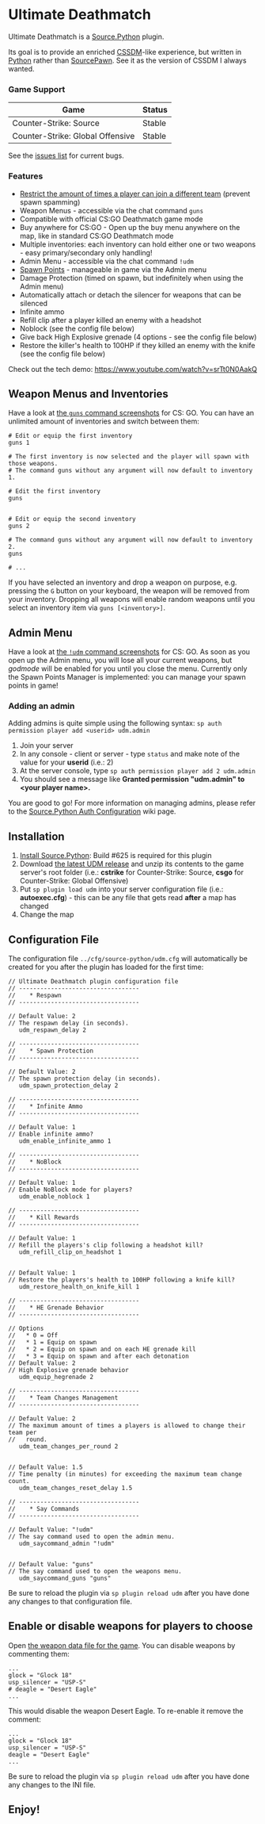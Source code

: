 # Ultimate Deathmatch
Ultimate Deathmatch is a [Source.Python](https://github.com/Source-Python-Dev-Team/Source.Python) plugin.

Its goal is to provide an enriched [CSSDM](http://www.bailopan.net/cssdm/)-like experience, but written in [Python](https://www.python.org/) rather than [SourcePawn](https://wiki.alliedmods.net/Introduction_to_SourcePawn).
See it as the version of CSSDM I always wanted.

### Game Support
| Game | Status |
| ---- | ------ |
| Counter-Strike: Source | Stable |
| Counter-Strike: Global Offensive | Stable |

See the [issues list](https://github.com/backraw/udm/issues) for current bugs.

### Features
* [Restrict the amount of times a player can join a different team](https://github.com/backraw/udm/commit/74b9bf689fab6c1e347a38a84715273871b2dfef) (prevent spawn spamming)
* Weapon Menus - accessible via the chat command ```guns```
* Compatible with official CS:GO Deathmatch game mode
* Buy anywhere for CS:GO - Open up the buy menu anywhere on the map, like in standard CS:GO Deathmatch mode
* Multiple inventories: each inventory can hold either one or two weapons - easy primary/secondary only handling!
* Admin Menu - accessible via the chat command ```!udm```
* [Spawn Points](https://github.com/backraw/udm/tree/master/addons/source-python/data/plugins/udm/spawnpoints) - manageable in game via the Admin menu
* Damage Protection (timed on spawn, but indefinitely when using the Admin menu)
* Automatically attach or detach the silencer for weapons that can be silenced
* Infinite ammo
* Refill clip after a player killed an enemy with a headshot
* Noblock (see the config file below)
* Give back High Explosive grenade (4 options - see the config file below)
* Restore the killer's health to 100HP if they killed an enemy with the knife (see the config file below)

Check out the tech demo: https://www.youtube.com/watch?v=srTt0N0AakQ

## Weapon Menus and Inventories
Have a look at [the ```guns``` command screenshots](https://github.com/backraw/udm/tree/master/screenshots/guns) for CS: GO. You can have an unlimited amount of
inventories and switch between them:

```
# Edit or equip the first inventory
guns 1

# The first inventory is now selected and the player will spawn with those weapons.
# The command guns without any argument will now default to inventory 1.

# Edit the first inventory
guns


# Edit or equip the second inventory
guns 2

# The command guns without any argument will now default to inventory 2.
guns

# ...
```

If you have selected an inventory and drop a weapon on purpose, e.g. pressing the ```G``` button on your
keyboard, the weapon will be removed from your inventory. Dropping all weapons will enable random weapons
until you select an inventory item via ```guns [<inventory>]```.

## Admin Menu
Have a look at [the ```!udm``` command screenshots](https://github.com/backraw/udm/tree/master/screenshots/admin) for CS: GO. As soon as you open up the Admin menu, you will lose all your current weapons, but *godmode* will be enabled for you
until you close the menu. Currently only the Spawn Points Manager is implemented: you can manage your spawn points in game!

### Adding an admin
Adding admins is quite simple using the following syntax: ```sp auth permission player add <userid> udm.admin```

1. Join your server
2. In any console - client or server - type ```status``` and make note of the value for your **userid** (i.e.: 2)
3. At the server console, type ```sp auth permission player add 2 udm.admin```
4. You should see a message like **Granted permission "udm.admin" to \<your player name\>.**

You are good to go! For more information on managing admins, please refer to the [Source.Python Auth Configuration](http://wiki.sourcepython.com/general/config-auth.html) wiki page.

## Installation
1. [Install Source.Python](http://wiki.sourcepython.com/general/installation.html): Build #625 is required for this plugin
2. Download [the latest UDM release](https://github.com/backraw/udm/releases) and unzip its contents to the game server's root folder (i.e.: **cstrike** for Counter-Strike: Source, **csgo** for Counter-Strike: Global Offensive)
3. Put ```sp plugin load udm``` into your server configuration file (i.e.: **autoexec.cfg**) - this can be any file that gets read **after** a map has changed
4. Change the map

## Configuration File
The configuration file ```../cfg/source-python/udm.cfg``` will automatically be created for you after the plugin has loaded for the first time:
```
// Ultimate Deathmatch plugin configuration file
// ----------------------------------
//    * Respawn
// ----------------------------------

// Default Value: 2
// The respawn delay (in seconds).
   udm_respawn_delay 2

// ----------------------------------
//    * Spawn Protection
// ----------------------------------

// Default Value: 2
// The spawn protection delay (in seconds).
   udm_spawn_protection_delay 2

// ----------------------------------
//    * Infinite Ammo
// ----------------------------------

// Default Value: 1
// Enable infinite ammo?
   udm_enable_infinite_ammo 1

// ----------------------------------
//    * NoBlock
// ----------------------------------

// Default Value: 1
// Enable NoBlock mode for players?
   udm_enable_noblock 1

// ----------------------------------
//    * Kill Rewards
// ----------------------------------

// Default Value: 1
// Refill the players's clip following a headshot kill?
   udm_refill_clip_on_headshot 1


// Default Value: 1
// Restore the players's health to 100HP following a knife kill?
   udm_restore_health_on_knife_kill 1

// ----------------------------------
//    * HE Grenade Behavior
// ----------------------------------

// Options
//   * 0 = Off
//   * 1 = Equip on spawn
//   * 2 = Equip on spawn and on each HE grenade kill
//   * 3 = Equip on spawn and after each detonation
// Default Value: 2
// High Explosive grenade behavior
   udm_equip_hegrenade 2

// ----------------------------------
//    * Team Changes Management
// ----------------------------------

// Default Value: 2
// The maximum amount of times a players is allowed to change their team per
//   round.
   udm_team_changes_per_round 2


// Default Value: 1.5
// Time penalty (in minutes) for exceeding the maximum team change count.
   udm_team_changes_reset_delay 1.5

// ----------------------------------
//    * Say Commands
// ----------------------------------

// Default Value: "!udm"
// The say command used to open the admin menu.
   udm_saycommand_admin "!udm"


// Default Value: "guns"
// The say command used to open the weapons menu.
   udm_saycommand_guns "guns"
```

Be sure to reload the plugin via ```sp plugin reload udm``` after you have done any changes to that configuration file.

## Enable or disable weapons for players to choose
Open [the weapon data file for the game](https://github.com/backraw/udm/tree/master/addons/source-python/data/plugins/udm/weapons).
You can disable weapons by commenting them:
```
...
glock = "Glock 18"
usp_silencer = "USP-S"
# deagle = "Desert Eagle"
...
```
This would disable the weapon Desert Eagle. To re-enable it remove the comment:
```
...
glock = "Glock 18"
usp_silencer = "USP-S"
deagle = "Desert Eagle"
...
```
Be sure to reload the plugin via ```sp plugin reload udm``` after you have done any changes to the INI file.

## Enjoy!
